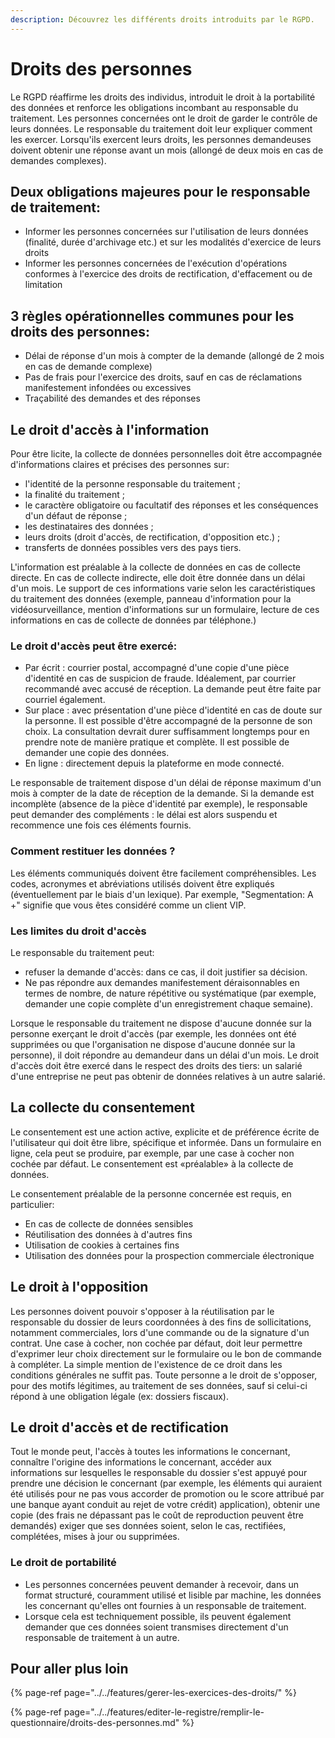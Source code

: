 ```yaml
---
description: Découvrez les différents droits introduits par le RGPD.
---
```


# Droits des personnes

Le RGPD réaffirme les droits des individus, introduit le droit à la portabilité des données et renforce les obligations incombant au responsable du traitement. Les personnes concernées ont le droit de garder le contrôle de leurs données. Le responsable du traitement doit leur expliquer comment les exercer. Lorsqu'ils exercent leurs droits, les personnes demandeuses doivent obtenir une réponse avant un mois \(allongé de deux mois en cas de demandes complexes\).

## Deux obligations majeures pour le responsable de traitement:

*  Informer les personnes concernées sur l'utilisation de leurs données \(finalité, durée d'archivage etc.\) et sur les modalités d'exercice de leurs droits 
* Informer les personnes concernées de l'exécution d'opérations conformes à l'exercice des droits de rectification, d'effacement ou de limitation

## 3 règles opérationnelles communes pour les droits des personnes: 

* Délai de réponse d'un mois à compter de la demande \(allongé de 2 mois en cas de demande complexe\) 
* Pas de frais pour l'exercice des droits, sauf en cas de réclamations manifestement infondées ou excessives 
* Traçabilité des demandes et des réponses

## Le droit d'accès à l'information

Pour être licite, la collecte de données personnelles doit être accompagnée d'informations claires et précises des personnes sur: 

* l'identité de la personne responsable du traitement ;
* la finalité du traitement ; 
* le caractère obligatoire ou facultatif des réponses et les conséquences d'un défaut de réponse ; 
* les destinataires des données ; 
* leurs droits \(droit d'accès, de rectification, d'opposition etc.\) ; 
* transferts de données possibles vers des pays tiers. 

L'information est préalable à la collecte de données en cas de collecte directe. En cas de collecte indirecte, elle doit être donnée dans un délai d'un mois. Le support de ces informations varie selon les caractéristiques du traitement des données \(exemple, panneau d'information pour la vidéosurveillance, mention d'informations sur un formulaire, lecture de ces informations en cas de collecte de données par téléphone.\)

### Le droit d'accès peut être exercé:

* Par écrit : courrier postal, accompagné d'une copie d'une pièce d'identité en cas de suspicion de fraude. Idéalement, par courrier recommandé avec accusé de réception. La demande peut être faite par courriel également.
* Sur place : avec présentation d'une pièce d'identité en cas de doute sur la personne. Il est possible d'être accompagné de la personne de son choix. La consultation devrait durer suffisamment longtemps pour en prendre note de manière pratique et complète. Il est possible de demander une copie des données. 
* En ligne : directement depuis la plateforme en mode connecté. 

Le responsable de traitement dispose d'un délai de réponse maximum d'un mois à compter de la date de réception de la demande. Si la demande est incomplète \(absence de la pièce d'identité par exemple\), le responsable peut demander des compléments : le délai est alors suspendu et recommence une fois ces éléments fournis.

### Comment restituer les données ?

Les éléments communiqués doivent être facilement compréhensibles. Les codes, acronymes et abréviations utilisés doivent être expliqués \(éventuellement par le biais d'un lexique\). Par exemple, "Segmentation: A +" signifie que vous êtes considéré comme un client VIP.

### Les limites du droit d'accès

Le responsable du traitement peut: 

* refuser la demande d'accès: dans ce cas, il doit justifier sa décision. 
* Ne pas répondre aux demandes manifestement déraisonnables en termes de nombre, de nature répétitive ou systématique \(par exemple, demander une copie complète d'un enregistrement chaque semaine\).

Lorsque le responsable du traitement ne dispose d'aucune donnée sur la personne exerçant le droit d'accès \(par exemple, les données ont été supprimées ou que l'organisation ne dispose d'aucune donnée sur la personne\), il doit répondre au demandeur dans un délai d'un mois. Le droit d'accès doit être exercé dans le respect des droits des tiers: un salarié d'une entreprise ne peut pas obtenir de données relatives à un autre salarié.

## La collecte du consentement

Le consentement est une action active, explicite et de préférence écrite de l'utilisateur qui doit être libre, spécifique et informée. Dans un formulaire en ligne, cela peut se produire, par exemple, par une case à cocher non cochée par défaut. Le consentement est «préalable» à la collecte de données. 

Le consentement préalable de la personne concernée est requis, en particulier: 

* En cas de collecte de données sensibles 
* Réutilisation des données à d'autres fins 
* Utilisation de cookies à certaines fins 
* Utilisation des données pour la prospection commerciale électronique

## Le droit à l'opposition

Les personnes doivent pouvoir s'opposer à la réutilisation par le responsable du dossier de leurs coordonnées à des fins de sollicitations, notamment commerciales, lors d'une commande ou de la signature d'un contrat. Une case à cocher, non cochée par défaut, doit leur permettre d'exprimer leur choix directement sur le formulaire ou le bon de commande à compléter. La simple mention de l'existence de ce droit dans les conditions générales ne suffit pas. Toute personne a le droit de s'opposer, pour des motifs légitimes, au traitement de ses données, sauf si celui-ci répond à une obligation légale \(ex: dossiers fiscaux\).

## Le droit d'accès et de rectification

Tout le monde peut, l'accès à toutes les informations le concernant, connaître l'origine des informations le concernant, accéder aux informations sur lesquelles le responsable du dossier s'est appuyé pour prendre une décision le concernant \(par exemple, les éléments qui auraient été utilisés pour ne pas vous accorder de promotion ou le score attribué par une banque ayant conduit au rejet de votre crédit\) application\), obtenir une copie \(des frais ne dépassant pas le coût de reproduction peuvent être demandés\) exiger que ses données soient, selon le cas, rectifiées, complétées, mises à jour ou supprimées.

### Le droit de portabilité

* Les personnes concernées peuvent demander à recevoir, dans un format structuré, couramment utilisé et lisible par machine, les données les concernant qu'elles ont fournies à un responsable de traitement. 
* Lorsque cela est techniquement possible, ils peuvent également demander que ces données soient transmises directement d'un responsable de traitement à un autre.

## Pour aller plus loin

{% page-ref page="../../features/gerer-les-exercices-des-droits/" %}

{% page-ref page="../../features/editer-le-registre/remplir-le-questionnaire/droits-des-personnes.md" %}







